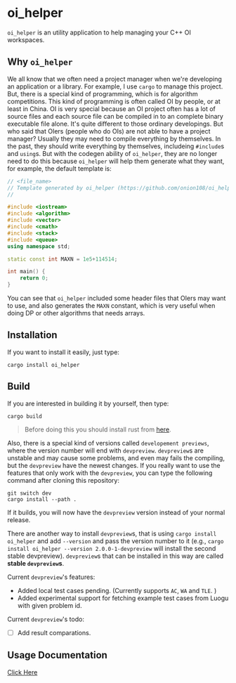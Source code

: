 # oi_helper
`oi_helper` is an utility application to help managing your C++ OI workspaces.

## Why `oi_helper`
We all know that we often need a project manager when we're developing an application or a library. For example, I use `cargo` to manage this project. But, there is a special kind of programming, which is for algorithm competitions. This kind of programming is often called OI by people, or at least in China. OI is very special because an OI project often has a lot of source files and each source file can be compiled in to an complete binary executable file alone. It's quite different to those ordinary developings. But who said that OIers (people who do OIs) are not able to have a project manager? Usually they may need to compile everything by themselves. In the past, they should write everything by themselves, includeing `#include`s and `using`s. But with the codegen ability of `oi_helper`, they are no longer need to do this because `oi_helper` will help them generate what they want, for example, the default template is:
```C++
// <file_name>
// Template generated by oi_helper (https://github.com/onion108/oi_helper)
//

#include <iostream>
#include <algorithm>
#include <vector>
#include <cmath>
#include <stack>
#include <queue>
using namespace std;

static const int MAXN = 1e5+114514;

int main() {
    return 0;
}
```
You can see that `oi_helper` included some header files that OIers may want to use, and also generates the `MAXN` constant, which is very useful when doing DP or other algorithms that needs arrays.

## Installation

If you want to install it easily, just type:
```
cargo install oi_helper
```

## Build
If you are interested in building it by yourself, then type:
```
cargo build
```
> Before doing this you should install rust from [here](https://rustup.rs/).

Also, there is a special kind of versions called `developement previews`, where the version number will end with `devpreview`. `devpreview`s are unstable and may cause some problems, and even may fails the compiling, but the `devpreview` have the newest changes. If you really want to use the features that only work with the `devpreview`, you can type the following command after cloning this repository:
```
git switch dev
cargo install --path .
```
If it builds, you will now have the `devpreview` version instead of your normal release.

There are another way to install `devpreview`s, that is using `cargo install oi_helper` and add `--version` and pass the version number to it (e.g., `cargo install oi_helper --version 2.0.0-1-devpreview` will install the second stable devpreview). `devpreview`s that can be installed in this way are called **stable `devpreview`s**.

Current `devpreview`'s features:
- Added local test cases pending. (Currently supports `AC`, `WA` and `TLE`. )
- Added experimental support for fetching example test cases from Luogu with given problem id.

Current `devpreview`'s todo:
- [ ] Add result comparations.

## Usage Documentation

[Click Here](doc/Overview.md)
